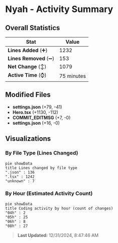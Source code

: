 # Nyah - Activity Summary 

## Overall Statistics

| Stat                   | Value                                                             |
| ---------------------- | ----------------------------------------------------------------- |
| **Lines Added** (➕)   | 1232                                          |
| **Lines Removed** (➖) | 153                                        |
| **Net Change** (↕)    | 1079                |
| **Active Time** (⌚)   | 75 minutes |


## Modified Files
- **settings.json** (+79, -41)
- **Hero.tsx** (+1130, -112)
- **COMMIT_EDITMSG** (+7, -0)
- **settings.json** (+16, -0)

## Visualizations

### By File Type (Lines Changed)

```mermaid
pie showData
title Lines changed by file type
".json" : 136
".tsx" : 1242
"unknown" : 7
```

### By Hour (Estimated Activity Count)

```mermaid
pie showData
title Coding activity by hour (count of changes)
"04h" : 2
"05h" : 25
"06h" : 8
"08h" : 27
```


> **Last Updated:** 12/31/2024, 8:47:46 AM